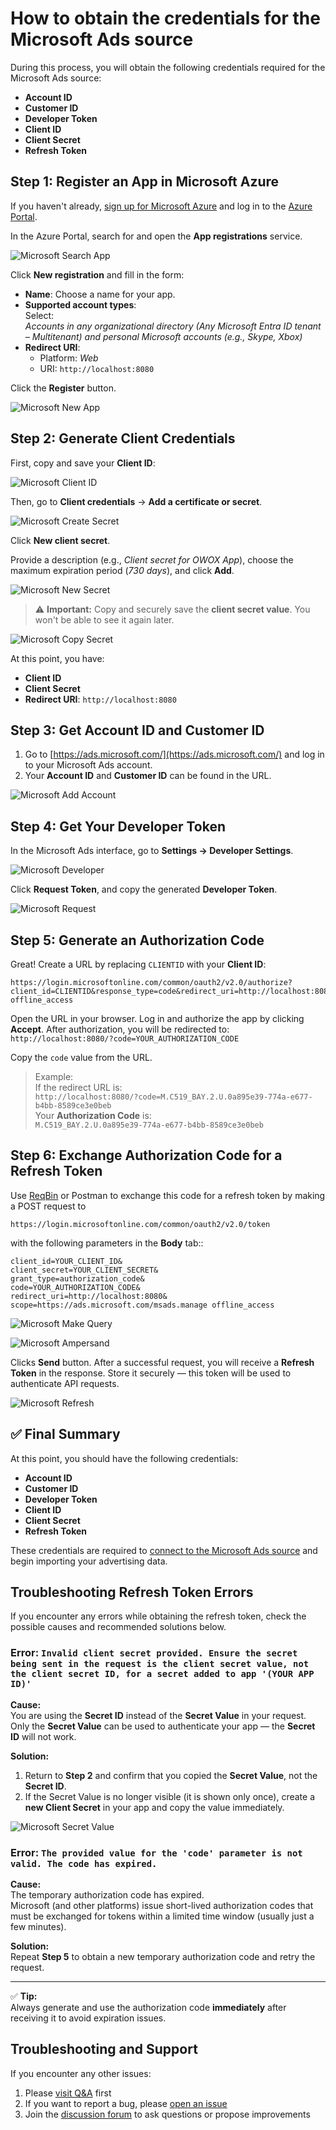 # How to obtain the credentials for the Microsoft Ads source

During this process, you will obtain the following credentials required for the Microsoft Ads source:

- **Account ID**  
- **Customer ID**  
- **Developer Token**  
- **Client ID**  
- **Client Secret**  
- **Refresh Token**

## Step 1: Register an App in Microsoft Azure

If you haven't already, [sign up for Microsoft Azure](https://azure.microsoft.com/) and log in to the [Azure Portal](https://portal.azure.com/).

In the Azure Portal, search for and open the **App registrations** service.

![Microsoft Search App](res/microsoft_appsearch.png)

Click **New registration** and fill in the form:

- **Name**: Choose a name for your app.  
- **Supported account types**:  
  Select:  
  _Accounts in any organizational directory (Any Microsoft Entra ID tenant – Multitenant) and personal Microsoft accounts (e.g., Skype, Xbox)_
- **Redirect URI**:  
  - Platform: _Web_  
  - URI: `http://localhost:8080`
  
Click the **Register** button.

![Microsoft New App](res/microsoft_newapp.png)

## Step 2: Generate Client Credentials

First, copy and save your **Client ID**:

![Microsoft Client ID](res/microsoft_clientid.png)

Then, go to **Client credentials** -> **Add a certificate or secret**.

![Microsoft Create Secret](res/microsoft_createsecret.png)

Click **New client secret**.

Provide a description (e.g., _Client secret for OWOX App_), choose the maximum expiration period (_730 days_), and click **Add**.

![Microsoft New Secret](res/microsoft_newsecret.png)

> ⚠️ **Important:** Copy and securely save the **client secret value**. You won't be able to see it again later.

![Microsoft Copy Secret](res/microsoft_copysecret.png)

At this point, you have:

- **Client ID**
- **Client Secret**
- **Redirect URI**: `http://localhost:8080`

## Step 3: Get Account ID and Customer ID

1. Go to [https://ads.microsoft.com/](https://ads.microsoft.com/) and log in to your Microsoft Ads account.  
2. Your **Account ID** and **Customer ID** can be found in the URL.

![Microsoft Add Account](res/microsoft_addaccount.png)

## Step 4: Get Your Developer Token

In the Microsoft Ads interface, go to **Settings → Developer Settings**.  

![Microsoft Developer](res/microsoft_developer.png)

Click **Request Token**, and copy the generated **Developer Token**.  

![Microsoft Request](res/microsoft_request.png)

## Step 5: Generate an Authorization Code

Great! Create a URL by replacing `CLIENTID` with your **Client ID**:

``` code
https://login.microsoftonline.com/common/oauth2/v2.0/authorize?client_id=CLIENTID&response_type=code&redirect_uri=http://localhost:8080&scope=https://ads.microsoft.com/msads.manage offline_access
```

Open the URL in your browser. Log in and authorize the app by clicking **Accept**. After authorization, you will be redirected to:  
`http://localhost:8080/?code=YOUR_AUTHORIZATION_CODE`  

Copy the `code` value from the URL.

> Example:  
> If the redirect URL is:  
> `http://localhost:8080/?code=M.C519_BAY.2.U.0a895e39-774a-e677-b4bb-8589ce3e0beb`  
>Your **Authorization Code** is:  
>`M.C519_BAY.2.U.0a895e39-774a-e677-b4bb-8589ce3e0beb`

## Step 6: Exchange Authorization Code for a Refresh Token

Use [ReqBin](https://reqbin.com/) or Postman to exchange this code for a refresh token by making a POST request to

``` code
https://login.microsoftonline.com/common/oauth2/v2.0/token
```

with the following parameters in the **Body** tab::

``` code
client_id=YOUR_CLIENT_ID&  
client_secret=YOUR_CLIENT_SECRET&  
grant_type=authorization_code& 
code=YOUR_AUTHORIZATION_CODE&  
redirect_uri=http://localhost:8080&  
scope=https://ads.microsoft.com/msads.manage offline_access
```

![Microsoft Make Query](res/microsoft_makequery.png)

![Microsoft Ampersand](res/microsoft_ampersand.png)

Clicks **Send** button. After a successful request, you will receive a **Refresh Token** in the response. Store it securely — this token will be used to authenticate API requests.

![Microsoft Refresh](res/microsoft_refresh.png)

## ✅ Final Summary

At this point, you should have the following credentials:

- **Account ID**  
- **Customer ID**  
- **Developer Token**  
- **Client ID**  
- **Client Secret**  
- **Refresh Token**

These credentials are required to [connect to the Microsoft Ads source](GETTING_STARTED) and begin importing your advertising data.

## Troubleshooting Refresh Token Errors

If you encounter any errors while obtaining the refresh token, check the possible causes and recommended solutions below.

### Error: `Invalid client secret provided. Ensure the secret being sent in the request is the client secret value, not the client secret ID, for a secret added to app '(YOUR APP ID)'`

**Cause:**  
You are using the **Secret ID** instead of the **Secret Value** in your request.  
Only the **Secret Value** can be used to authenticate your app — the **Secret ID** will not work.

**Solution:**  

1. Return to **Step 2** and confirm that you copied the **Secret Value**, not the **Secret ID**.  
2. If the Secret Value is no longer visible (it is shown only once), create a **new Client Secret** in your app and copy the value immediately.  

![Microsoft Secret Value](res/microsoft_secretvalue.png)

### Error: `The provided value for the 'code' parameter is not valid. The code has expired.`

**Cause:**  
The temporary authorization code has expired.  
Microsoft (and other platforms) issue short-lived authorization codes that must be exchanged for tokens within a limited time window (usually just a few minutes).

**Solution:**  
Repeat **Step 5** to obtain a new temporary authorization code and retry the request.

---

✅ **Tip:**  
Always generate and use the authorization code **immediately** after receiving it to avoid expiration issues.

## Troubleshooting and Support

If you encounter any other issues:

1. Please [visit Q&A](https://github.com/OWOX/owox-data-marts/discussions/categories/q-a) first
2. If you want to report a bug, please [open an issue](https://github.com/OWOX/owox-data-marts/issues)
3. Join the [discussion forum](https://github.com/OWOX/owox-data-marts/discussions) to ask questions or propose improvements
